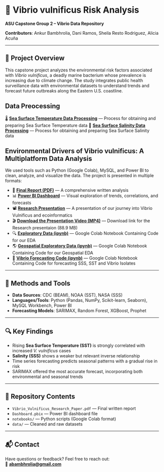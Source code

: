 # 🌊 Vibrio vulnificus Risk Analysis  
**ASU Capstone Group 2 – Vibrio Data Repository**

**Contributors**: Ankur Bambhrolia, Dani Ramos, Sheila Resto Rodriguez, Alicia Acuña  

---

## 📌 Project Overview  
This capstone project analyzes the environmental risk factors associated with *Vibrio vulnificus*, a deadly marine bacterium whose prevalence is increasing due to climate change. The study integrates public health surveillance data with environmental datasets to understand trends and forecast future outbreaks along the Eastern U.S. coastline.

## Data Preocessing
🌡️ **[Sea Surface Temperature Data Processing](./preprocessing_sst.md)** — Process for obtaining and preparing Sea Surface Temperature data
🧂 **[Sea Surface Salinity Data Processing](./preprocessing_sss.md)** — Process for obtaining and preparing Sea Surface Salinity data

## Environmental Drivers of Vibrio vulnificus: A Multiplatform Data Analysis
We used tools such as Python (Google Colab), MySQL, and Power BI to clean, analyze, and visualize the data. The project is presented in multiple formats:

- 📄 **[Final Report (PDF)](./Vibrio_Vulnificus_Research_Paper.pdf)** — A comprehensive written analysis  
- 📊 **[Power BI Dashboard](./Vibrio_Dashboard.pbix)** — Visual exploration of trends, correlations, and forecasts  
- 📽️ **[Research Presentation](https://youtu.be/usGh6bckTsk)** — A presentation of our journey into Vibrio Vulnificus and ecoinformatics
- 🎬 **[Download the Presentation Video (MP4)](./Vibrio_Final_Research_Presentation.mp4)** — Download link for the Research presentaion (88.9 MB)
- :mag: **[Exploratory Data (ipynb)](./Exploratory_Data.ipynb)** — Google Colab Notebook Containing Code for our EDA
- :earth_americas: **[Geospatial Exploratory Data (ipynb)](./Vibrio_Geospatial_EDA.ipynb)** — Google Colab Notebook Containing Code for our Geospatial EDA
- :crystal_ball: **[Vibrio Forecasting Code (ipynb)](./Vibrio_Forecasting.ipynb)** — Google Colab Notebook Containing Code for forecasting SSS, SST and Vibrio Isolates 


---

## 🧪 Methods and Tools  
- **Data Sources**: CDC (BEAM), NOAA (SST), NASA (SSS)  
- **Languages/Tools**: Python (Pandas, NumPy, Scikit-learn, Seaborn), MySQL Workbench, Power BI  
- **Forecasting Models**: SARIMAX, Random Forest, XGBoost, Prophet  

---

## 🔍 Key Findings  
- Rising **Sea Surface Temperature (SST)** is strongly correlated with increased *V. vulnificus* cases  
- **Salinity (SSS)** shows a weaker but relevant inverse relationship  
- Time series forecasting predicts seasonal patterns with a gradual rise in risk  
- SARIMAX offered the most accurate forecast, incorporating both environmental and seasonal trends  

---

## 📂 Repository Contents  
- `Vibrio_Vulnificus_Research_Paper.pdf` — Final written report  
- `Dashboard.pbix` — Power BI dashboard file  
- `notebooks/` — Python scripts (Google Colab format)  
- `data/` — Cleaned and raw datasets  

---

## 📬 Contact  
Have questions or feedback? Feel free to reach out:  
📧 **abambhrolia@gmail.com**
